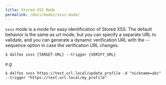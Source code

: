 ```yaml
---
title: Stored XSS Mode
permalink: /docs/modes/sxss-mode/
---
```

`sxss` mode is a mode for easy identification of Stored XSS. The default behavior is the same as url mode, but you can specify a separate URL to validate, and you can generate a dynamic verification URL with the --sequence option in case the verification URL changes.
```
$ dalfox sxss {TARGET-URL} --trigger {VERIFY_URL}
```

e.g
```
$ dalfox sxss https://test.url.local/update_profile -d "nickname=abc" --trigger "https://test.url.local/my_profile"
```

